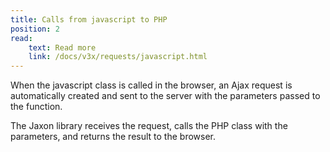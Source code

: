 ```yaml
---
title: Calls from javascript to PHP
position: 2
read:
    text: Read more
    link: /docs/v3x/requests/javascript.html
---
```


When the javascript class is called in the browser, an Ajax request is automatically created and sent to the server with the parameters passed to the function.

The Jaxon library receives the request, calls the PHP class with the parameters, and returns the result to the browser.
